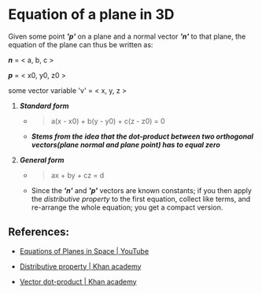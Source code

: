 # Equation of a plane in 3D

Given some point ***'p'*** on a plane and a normal vector ***'n'*** to that plane,
the equation of the plane can thus be written as:

***n*** = < a, b, c >

***p*** = < x0, y0, z0 >

some vector variable 'v' = < x, y, z >

1. ***Standard form***
   - > a(x - x0) + b(y - y0) +  c(z - z0) = 0
  
   - ***Stems from the idea that the dot-product between two orthogonal vectors(plane normal and plane point) has to equal zero***

2. ***General form***
   - > ax + by + cz = d
   -  Since the ***'n'***  and ***'p'*** vectors are known constants; if you then apply the *distributive property* to the first equation, collect like terms, and re-arrange the whole equation; you get a compact version.
   
## References:
- [Equations of Planes in Space | YouTube](https://www.youtube.com/watch?v=EPEh3jBTjDs&t=329s&ab_channel=FireflyLectures)

- [Distributive property | Khan academy](https://www.khanacademy.org/math/cc-sixth-grade-math/cc-6th-expressions-and-variables/cc-6th-distributive-property/v/distributive-property-with-variables-exercise)

- [Vector dot-product | Khan academy](https://www.khanacademy.org/math/linear-algebra/vectors-and-spaces/dot-cross-products/v/vector-dot-product-and-vector-length)
